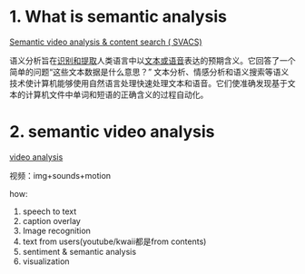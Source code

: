 # 1. What is semantic analysis

[Semantic video analysis & content search ( SVACS) ](https://www.repustate.com/blog/guide-semantic-video-analysis/)

语义分析旨在<u>识别和提取</u>人类语言中以<u>文本或语音</u>表达的预期含义。它回答了一个简单的问题“这些文本数据是什么意思？”
文本分析、情感分析和语义搜索等语义技术使计算机能够使用自然语言处理快速处理文本和语音。它们使准确发现基于文本的计算机文件中单词和短语的正确含义的过程自动化。

# 2. semantic video analysis

[video analysis](https://www.repustate.com/video-analysis/#how-is-video-content-analysis-done)

视频：img+sounds+motion

how:

1. speech to text
2. caption overlay
3. Image recognition
4. text from users(youtube/kwaii都是from contents)
5. sentiment & semantic analysis
6. visualization